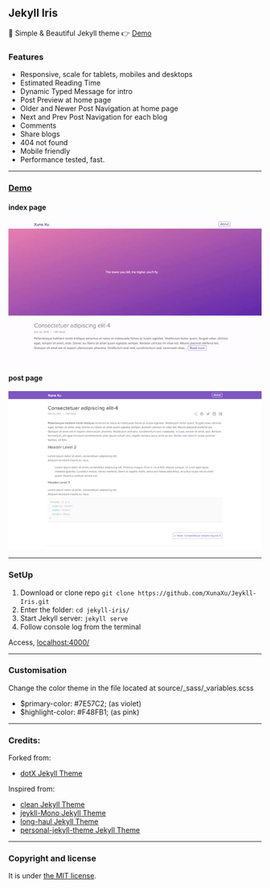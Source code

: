 ## Jekyll Iris

:gem: Simple & Beautiful Jekyll theme   :point_right: [Demo](https://xunaxu.github.io/Jekyll-Iris/)

### Features

- Responsive, scale for tablets, mobiles and desktops
- Estimated Reading Time 
- Dynamic Typed Message for intro 
- Post Preview at home page
- Older and Newer Post Navigation at home page
- Next and Prev Post Navigation for each blog
- Comments
- Share blogs
- 404 not found
- Mobile friendly
- Performance tested, fast.

---

### [Demo](https://xunaxu.github.io/Jekyll-Iris/)

#### index page
![Jeykll-Iris - free Jekyll theme](/homepage.gif)

#### post page
![Post Page](/Screen-Shot-post.png)

---

### SetUp

1. Download or clone repo `git clone https://github.com/XunaXu/Jeykll-Iris.git`
2. Enter the folder: `cd jekyll-iris/`
3. Start Jekyll server: `jekyll serve` 
4. Follow console log from the terminal

Access, [localhost:4000/](http://localhost:4000/)

---

### Customisation

Change the color theme in the file located at source/_sass/_variables.scss 
* $primary-color: #7E57C2; (as violet) 
* $highlight-color: #F48FB1; (as pink)

---
### Credits:

Forked from:
* [dotX Jekyll Theme](https://github.com/nandomoreirame/dotX)

Inspired from:
* [clean Jekyll Theme](https://github.com/scotte/jekyll-clean)
* [jeykll-Mono Jekyll Theme](https://github.com/AkshayAgarwal007/Jekyll-Mono)
* [long-haul Jekyll Theme](https://github.com/brianmaierjr/long-haul)
* [personal-jekyll-theme Jekyll Theme](https://github.com/PanosSakkos/personal-jekyll-theme)

___

### Copyright and license

It is under [the MIT license](/LICENSE).

